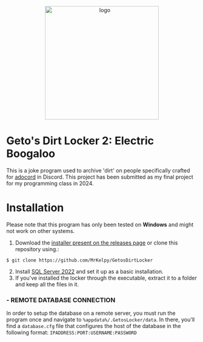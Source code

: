 <p align="center">
    <img width="300" src="https://cdn.discordapp.com/attachments/797223501764362243/1214956620224921610/NewProject-2023-09-29T135350.042-removebg-preview.png?ex=65faff87&is=65e88a87&hm=4f22eaeeb2c25984c8cc1334f4d880a7fd12c75d51ae48b98745ab528034f8a2&?raw=true" alt="logo">
</p>

# Geto's Dirt Locker 2: Electric Boogaloo
This is a joke program used to archive 'dirt' on people specifically crafted for [adocord](https://discord.gg/ado1024) in Discord. This project has been submitted as my final project for my programming class in 2024.

# Installation
Please note that this program has only been tested on **Windows** and might not work on other systems.<br>

1. Download the [installer present on the releases page](https://github.com/MrKelpy/GetosDirtLocker/releases/latest) or clone this repository using.:

```
$ git clone https://github.com/MrKelpy/GetosDirtLocker
```

2. Install [SQL Server 2022](https://go.microsoft.com/fwlink/p/?linkid=2216019&clcid=0x409&culture=en-us&country=us) and set it up as a basic installation.
3. If you've installed the locker through the executable, extract it to a folder and keep all the files in it.

### - REMOTE DATABASE CONNECTION
In order to setup the database on a remote server, you must run the program once and navigate to `%appdata%/.GetosLocker/data`. In there, you'll find a `database.cfg` file that configures the host of the database in the following format: `IPADDRESS:PORT:USERNAME:PASSWORD`
